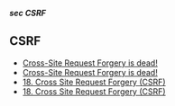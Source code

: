 _**sec CSRF**_

## CSRF

- [Cross-Site Request Forgery is dead!](https://scotthelme.co.uk/csrf-is-dead/)
- [Cross-Site Request Forgery is dead!](https://scotthelme.co.uk/csrf-is-dead/)
- [18. Cross Site Request Forgery (CSRF)](http://docs.spring.io/spring-security/site/docs/current/reference/html/csrf.html)
- [18. Cross Site Request Forgery (CSRF)](http://docs.spring.io/spring-security/site/docs/current/reference/html/csrf.html)
